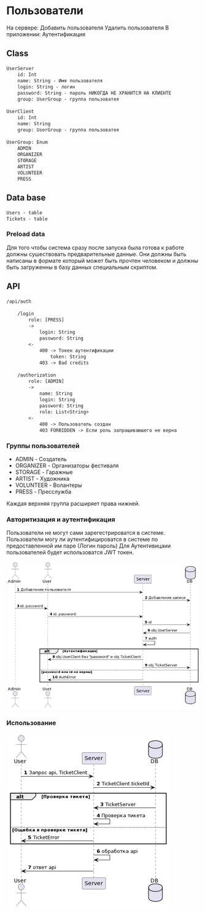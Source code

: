 # Пользователи
На сервере:
	Добавить пользователя
	Удалить пользователя
В приложении:
	Аутентификация

## Class

	UserServer 
		id: Int
		name: String - Имя пользователя
		login: String - логин
		password: String - пароль НИКОГДА НЕ ХРАНИТСЯ НА КЛИЕНТЕ
		group: UserGroup - группа пользоватея

	UserClient 
		id: Int
		name: String 
		group: UserGroup - группа пользоватея

	UserGroup: Enum
		ADMIN
		ORGANIZER  
		STORAGE
		ARTIST
		VOLUNTEER
		PRESS

## Data base
	
	Users - table
	Tickets - table

### Preload data
Для того чтобы система сразу после запуска была готова к работе должны сушествовать предварительные данные.
Они должны быть написаны в формате который может быть прочтен человеком и должны быть загруженны в базу данных специальным скриптом.
	
## API 

	/api/auth

		/login
			role: [PRESS]
			-> 
				login: String
				password: String
			<- 
				400 -> Токен аутентификации
					token: String
				403 -> Bad credits

		/authorization
			role: [ADMIN]
			->
				name: String
				login: String
				password: String
				role: List<String>
			<-
				400 -> Пользователь создан
				403 FORBIDDEN -> Если роль запращиваюшего не верна




### Группы пользователей
* ADMIN - Создатель
* ORGANIZER - Организаторы фестиваля  
* STORAGE - Гаражные
* ARTIST - Художника
* VOLUNTEER - Волантеры
* PRESS - Пресслужба

Каждая верхняя группа расширяет права нижней.



### Авторитизация и аутентификация
Пользователи не могут сами зарегестрироватся в системе.
Пользователи могу ли аутентифицироватся в системе по предоставленной им паре (Логин пароль)
Для Аутентивицаии пользователей будет использоватся JWT токен.
<!---
@startuml
actor       Admin      as Admin
actor       User       as User
participant Server     as Server
database    DB         as DB

autonumber
Admin  -> Server : Добавление пользователя 
Server -> DB     : Добавление записи
Admin  -> User   : id, password
User   -> Server : id, password
Server -> DB     : id
DB     -> Server : obj UserServer
Server -> Server : auth

alt Аутентификация
    Server -> User   : obj UserClient без "password" и obj TicketClient
    Server -> DB     : obj TicketServer
else password или id не верны
    Server -> User   : AuthError
end
@enduml
-->

![Описание картинки](./images/aaa.png)

### Использование
<!---
@startuml
actor       User       as User
participant Server     as Server
database    DB         as DB

autonumber
User   -> Server : Запрос api, TicketClient 
Server -> DB     : TicketClient.ticketId

alt Проверка тикета
    DB     -> Server : TicketServer
    Server -> Server : Проверка тикета
else Ощибка в проверке тикета
    Server -> User   : TicketError
end

Server -> Server : обработка api
Server -> User   : ответ api
@enduml
-->

![Описание картинки](./images/work.png)